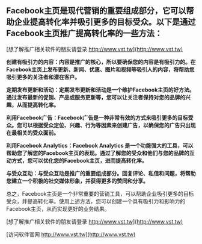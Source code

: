 ## **Facebook主页是现代营销的重要组成部分，它可以帮助企业提高转化率并吸引更多的目标受众。以下是通过Facebook主页推广提高转化率的一些方法：**

[想了解推广相关软件的朋友请登录 http://www.vst.tw](http://www.vst.tw)

**创建有吸引力的内容：内容是推广的核心，所以要确保您的内容是有吸引力的。在Facebook主页上发布更新、新闻、优惠、图片和视频等吸引人的内容，将帮助您吸引更多的关注者和潜在客户。**

**定期发布更新和活动：定期发布更新和活动是一个维护Facebook主页的好方法。通过发布最新的促销、产品或服务更新等，您可以让关注者保持对您的品牌的兴趣，从而提高转化率。**

**利用Facebook广告：Facebook广告是一种非常有效的方式来吸引更多的目标受众。您可以根据受众定位、兴趣、行为等因素来创建广告，以确保您的广告只出现在最相关的受众面前。**

**利用Facebook Analytics：Facebook Analytics 是一个功能强大的工具，可以帮助您了解您的Facebook主页的表现。通过了解您的受众和他们与您的品牌的互动方式，您可以优化您的Facebook主页，进而提高转化率。**

**与受众互动：与受众互动是推广的重要组成部分。回复评论、私信和问题，将帮助您建立一个积极的社交媒体形象，并获得更多的赞同和分享。**

总之，Facebook主页是一个非常重要的营销工具，可以帮助企业吸引更多的目标受众，并提高转化率。使用上述方法，您可以创建一个具有吸引力和影响力的Facebook主页，从而实现更好的业务结果。

[想了解推广相关软件的朋友请登录 http://www.vst.tw](http://www.vst.tw)


[访问软件官网 http://www.vst.tw](http://www.vst.tw)
